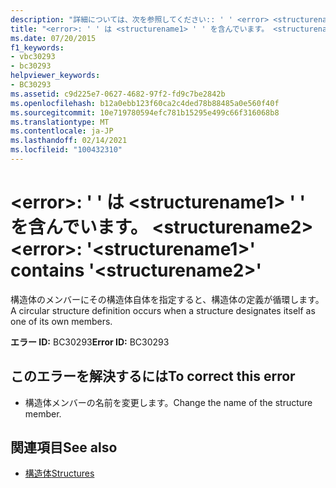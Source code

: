 ```yaml
---
description: "詳細については、次を参照してください:: ' ' <error> <structurename1> contains ' <structurename2> '"
title: "<error>: ' ' は <structurename1> ' ' を含んでいます。 <structurename2>"
ms.date: 07/20/2015
f1_keywords:
- vbc30293
- bc30293
helpviewer_keywords:
- BC30293
ms.assetid: c9d225e7-0627-4682-97f2-fd9c7be2842b
ms.openlocfilehash: b12a0ebb123f60ca2c4ded78b88485a0e560f40f
ms.sourcegitcommit: 10e719780594efc781b15295e499c66f316068b8
ms.translationtype: MT
ms.contentlocale: ja-JP
ms.lasthandoff: 02/14/2021
ms.locfileid: "100432310"
---
```

# <a name="error-structurename1-contains-structurename2"></a><span data-ttu-id="771d1-103">\<error>: ' ' は \<structurename1> ' ' を含んでいます。 \<structurename2></span><span class="sxs-lookup"><span data-stu-id="771d1-103">\<error>: '\<structurename1>' contains '\<structurename2>'</span></span>

<span data-ttu-id="771d1-104">構造体のメンバーにその構造体自体を指定すると、構造体の定義が循環します。</span><span class="sxs-lookup"><span data-stu-id="771d1-104">A circular structure definition occurs when a structure designates itself as one of its own members.</span></span>  
  
 <span data-ttu-id="771d1-105">**エラー ID:** BC30293</span><span class="sxs-lookup"><span data-stu-id="771d1-105">**Error ID:** BC30293</span></span>  
  
## <a name="to-correct-this-error"></a><span data-ttu-id="771d1-106">このエラーを解決するには</span><span class="sxs-lookup"><span data-stu-id="771d1-106">To correct this error</span></span>  
  
- <span data-ttu-id="771d1-107">構造体メンバーの名前を変更します。</span><span class="sxs-lookup"><span data-stu-id="771d1-107">Change the name of the structure member.</span></span>  
  
## <a name="see-also"></a><span data-ttu-id="771d1-108">関連項目</span><span class="sxs-lookup"><span data-stu-id="771d1-108">See also</span></span>

- [<span data-ttu-id="771d1-109">構造体</span><span class="sxs-lookup"><span data-stu-id="771d1-109">Structures</span></span>](../programming-guide/language-features/data-types/structures.md)
